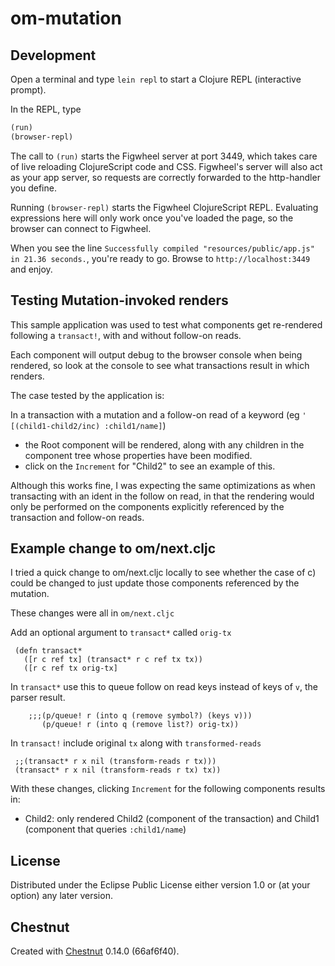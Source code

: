 # om-mutation


## Development

Open a terminal and type `lein repl` to start a Clojure REPL
(interactive prompt).

In the REPL, type

```clojure
(run)
(browser-repl)
```

The call to `(run)` starts the Figwheel server at port 3449, which takes care of
live reloading ClojureScript code and CSS. Figwheel's server will also act as
your app server, so requests are correctly forwarded to the http-handler you
define.

Running `(browser-repl)` starts the Figwheel ClojureScript REPL. Evaluating
expressions here will only work once you've loaded the page, so the browser can
connect to Figwheel.

When you see the line `Successfully compiled "resources/public/app.js" in 21.36
seconds.`, you're ready to go. Browse to `http://localhost:3449` and enjoy.


## Testing Mutation-invoked renders

This sample application was used to test what components get re-rendered following a `transact!`, with and without follow-on reads.

Each component will output debug to the browser console when being rendered, so look at the console to see what transactions result in which renders.

The case tested by the application is:


In a transaction with a mutation and a follow-on read of a keyword (eg `' [(child1-child2/inc) :child1/name]`)
  * the Root component will be rendered, along with any children in the component tree whose properties have been modified.
  * click on the `Increment` for "Child2" to see an example of this.

Although this works fine, I was expecting the same optimizations as when transacting with an ident in the follow on read,  in that the rendering would only be performed on the components explicitly referenced by the transaction and follow-on reads.

## Example change to om/next.cljc

I tried a quick change to om/next.cljc locally to see whether the case of c) could be changed to just update those components referenced by the mutation.

These changes were all in `om/next.cljc`


Add an optional argument to `transact*` called `orig-tx`

```
 (defn transact*
   ([r c ref tx] (transact* r c ref tx tx))
   ([r c ref tx orig-tx]
```


In `transact*` use this to queue follow on read keys instead of keys of `v`, the parser result.

``` abap
    ;;;(p/queue! r (into q (remove symbol?) (keys v)))
       (p/queue! r (into q (remove list?) orig-tx))
```


In `transact!` include original `tx` along with `transformed-reads`

```
 ;;(transact* r x nil (transform-reads r tx)))
 (transact* r x nil (transform-reads r tx) tx))
```





With these changes, clicking `Increment` for the following components results in:

* Child2: only rendered Child2 (component of the transaction) and Child1 (component that queries `:child1/name`)

## License

Distributed under the Eclipse Public License either version 1.0 or (at
your option) any later version.

## Chestnut

Created with [Chestnut](http://plexus.github.io/chestnut/) 0.14.0 (66af6f40).
